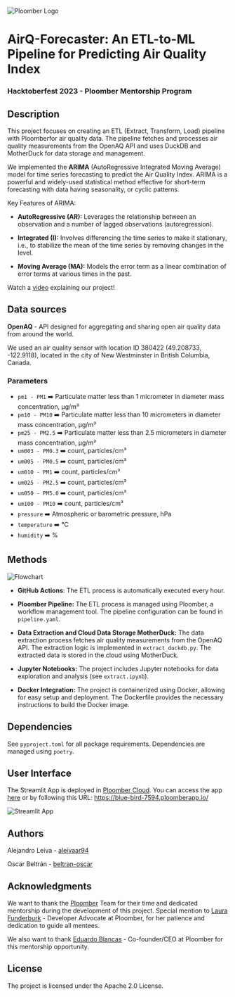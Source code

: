 
![Ploomber Logo](https://github.com/beltran-oscar/ETL-pipeline-ML/blob/main/images/ploomber-logo.png)


# AirQ-Forecaster: An ETL-to-ML Pipeline for Predicting Air Quality Index
### Hacktoberfest 2023 - Ploomber Mentorship Program
 

## Description

This project focuses on creating an ETL (Extract, Transform, Load) pipeline with Ploomberfor air quality data. The pipeline fetches and processes air quality measurements from the OpenAQ API and uses DuckDB and MotherDuck for data storage and management.

We implemented the **ARIMA** (AutoRegressive Integrated Moving Average) model for time series forecasting to predict the Air Quality Index. ARIMA is a powerful and widely-used statistical method effective for short-term forecasting with data having seasonality, or cyclic patterns.

Key Features of ARIMA:

- **AutoRegressive (AR):** Leverages the relationship between an observation and a number of lagged observations (autoregression).

- **Integrated (I):** Involves differencing the time series to make it stationary, i.e., to stabilize the mean of the time series by removing changes in the level.

- **Moving Average (MA):** Models the error term as a linear combination of error terms at various times in the past.

Watch a [video](https://www.youtube.com/watch?v=HEBAE54njH4) explaining our project!

## Data sources

**OpenAQ** - API designed for aggregating and sharing open air quality data from around the world.

We used an air quality sensor with location ID 380422 (49.208733, -122.9118), located in the city of New Westminster in British Columbia, Canada.

### Parameters

- `pm1 - PM1` ➡️ Particulate matter less than 1 micrometer in diameter mass concentration, µg/m³
- `pm10 - PM10` ➡️ Particulate matter less than 10 micrometers in diameter mass concentration, µg/m³
- `pm25 - PM2.5` ➡️ Particulate matter less than 2.5 micrometers in diameter mass concentration, µg/m³
- `um003 - PM0.3` ➡️ count, particles/cm³
- `um005 - PM0.5` ➡️ count, particles/cm³
- `um010 - PM1` ➡️ count, particles/cm³
- `um025 - PM2.5` ➡️ count, particles/cm³
- `um050 - PM5.0` ➡️ count, particles/cm³
- `um100 - PM10` ➡️ count, particles/cm³
- `pressure` ➡️ Atmospheric or barometric pressure, hPa
- `temperature` ➡️ °C
- `humidity` ➡️ %

## Methods

![Flowchart](https://github.com/beltran-oscar/ETL-pipeline-ML/blob/main/images/flowchart.png)

- **GitHub Actions**: The ETL process is automatically executed every hour.

- **Ploomber Pipeline:** The ETL process is managed using Ploomber, a workflow management tool. The pipeline configuration can be found in `pipeline.yaml`.

- **Data Extraction and Cloud Data Storage MotherDuck:** The data extraction process fetches air quality measurements from the OpenAQ API. The extraction logic is implemented in `extract_duckdb.py`. The extracted data is stored in the cloud using MotherDuck.

- **Jupyter Notebooks:** The project includes Jupyter notebooks for data exploration and analysis (see `extract.ipynb`).

- **Docker Integration:** The project is containerized using Docker, allowing for easy setup and deployment. The Dockerfile provides the necessary instructions to build the Docker image.

## Dependencies

See `pyproject.toml` for all package requirements. Dependencies are managed using `poetry`.

## User Interface 

The Streamlit App is deployed in [Ploomber Cloud](https://ploomber.io/cloud/). You can access the app [here](https://blue-bird-7594.ploomberapp.io/) or by following this URL: https://blue-bird-7594.ploomberapp.io/


![Streamlit App](https://github.com/beltran-oscar/ETL-pipeline-ML/blob/main/images/app-streamlit.gif)

## Authors

Alejandro Leiva - [aleivaar94](https://github.com/aleivaar94)

Oscar Beltrán - [beltran-oscar](https://github.com/beltran-oscar)

## Acknowledgments

We want to thank the [Ploomber](https://ploomber.io/) Team for their time and dedicated mentorship during the development of this project. Special mention to [Laura Funderburk](https://github.com/lfunderburk) - Developer Advocate at Ploomber, for her patience and dedication to guide all mentees.

We also want to thank [Eduardo Blancas](https://github.com/edublancas) - Co-founder/CEO at Ploomber for this mentorship opportunity.

## License
The project is licensed under the Apache 2.0 License.